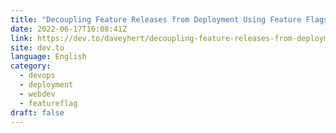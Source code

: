 ```yaml
---
title: "Decoupling Feature Releases from Deployment Using Feature Flags"
date: 2022-06-17T16:08:41Z
link: https://dev.to/daveyhert/decoupling-feature-releases-from-deployment-using-feature-flags-3oh5?utm_medium=RSS&utm_source=news.12bit.vn
site: dev.to
language: English
category:
  - devops
  - deployment
  - webdev
  - featureflag
draft: false
---
```

